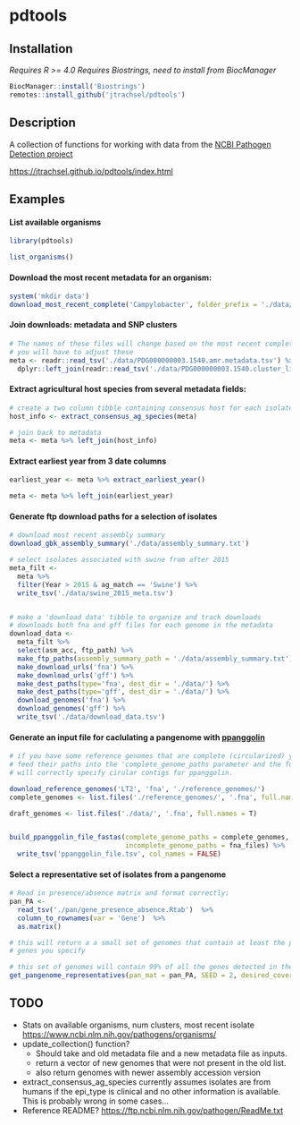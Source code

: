 pdtools
================

## Installation

*Requires R &gt;= 4.0* *Requires Biostrings, need to install from
BiocManager*

``` r
BiocManager::install('Biostrings')
remotes::install_github('jtrachsel/pdtools')
```

## Description

A collection of functions for working with data from the [NCBI Pathogen
Detection project](https://www.ncbi.nlm.nih.gov/pathogens/)

<https://jtrachsel.github.io/pdtools/index.html>

## Examples

#### List available organisms

``` r
library(pdtools)

list_organisms()
```

#### Download the most recent metadata for an organism:

``` r
system('mkdir data')
download_most_recent_complete('Campylobacter', folder_prefix = './data/')
```

#### Join downloads: metadata and SNP clusters

``` r
# The names of these files will change based on the most recent complete data
# you will have to adjust these
meta <- readr::read_tsv('./data/PDG000000003.1540.amr.metadata.tsv') %>% 
  dplyr::left_join(readr::read_tsv('./data/PDG000000003.1540.cluster_list.tsv'))
```

#### Extract agricultural host species from several metadata fields:

``` r
# create a two column tibble containing consensus host for each isolate
host_info <- extract_consensus_ag_species(meta)

# join back to metadata
meta <- meta %>% left_join(host_info)
```

#### Extract earliest year from 3 date columns

``` r
earliest_year <- meta %>% extract_earliest_year()

meta <- meta %>% left_join(earliest_year)
```

#### Generate ftp download paths for a selection of isolates

``` r
# download most recent assembly summary
download_gbk_assembly_summary('./data/assembly_summary.txt')

# select isolates associated with swine from after 2015
meta_filt <-
  meta %>%
  filter(Year > 2015 & ag_match == 'Swine') %>% 
  write_tsv('./data/swine_2015_meta.tsv')


# make a 'download data' tibble to organize and track downloads
# downloads both fna and gff files for each genome in the metadata
download_data <- 
  meta_filt %>% 
  select(asm_acc, ftp_path) %>% 
  make_ftp_paths(assembly_summary_path = './data/assembly_summary.txt') %>% 
  make_download_urls('fna') %>% 
  make_download_urls('gff') %>% 
  make_dest_paths(type='fna', dest_dir = './data/') %>% 
  make_dest_paths(type='gff', dest_dir = './data/') %>% 
  download_genomes('fna') %>% 
  download_genomes('gff') %>% 
  write_tsv('./data/download_data.tsv')
```

#### Generate an input file for caclulating a pangenome with [ppanggolin](https://github.com/labgem/PPanGGOLiN)

``` r
# if you have some reference genomes that are complete (circularized) you can 
# feed their paths into the 'complete_genome_paths parameter and the function
# will correctly specify cirular contigs for ppanggolin.  

download_reference_genomes('LT2', 'fna', './reference_genomes/')
complete_genomes <- list.files('./reference_genomes/', '.fna', full.names = T)

draft_genomes <- list.files('./data/', '.fna', full.names = T)


build_ppanggolin_file_fastas(complete_genome_paths = complete_genomes, 
                             incomplete_genome_paths = fna_files) %>% 
  write_tsv('ppanggolin_file.tsv', col_names = FALSE)
```

#### Select a representative set of isolates from a pangenome

``` r
# Read in presence/absence matrix and format correctly:
pan_PA <-
  read_tsv('./pan/gene_presence_absence.Rtab')  %>% 
  column_to_rownames(var = 'Gene')  %>% 
  as.matrix() 

# this will return a a small set of genomes that contain at least the proportion of
# genes you specify

# this set of genomes will contain 99% of all the genes detected in the pangenome
get_pangenome_representatives(pan_mat = pan_PA, SEED = 2, desired_coverage = .99)
```

## TODO

-   Stats on available organisms, num clusters, most recent isolate
    <https://www.ncbi.nlm.nih.gov/pathogens/organisms/>
-   update\_collection() function?
    -   Should take and old metadata file and a new metadata file as
        inputs.  
    -   return a vector of new genomes that were not present in the old
        list.
    -   also return genomes with newer assembly accession version  
-   extract\_consensus\_ag\_species currently assumes isolates are from
    humans if the epi\_type is clinical and no other information is
    available. This is probably wrong in some cases…
-   Reference README? <https://ftp.ncbi.nlm.nih.gov/pathogen/ReadMe.txt>
